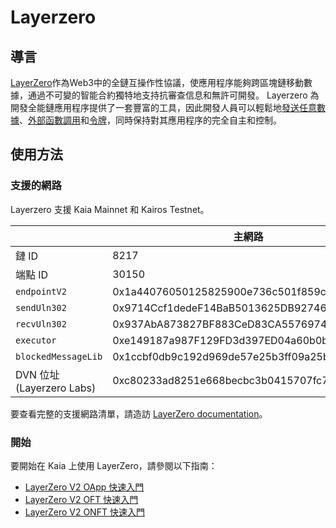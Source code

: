 # Layerzero

## 導言<a id="introduction"></a>

[LayerZero](https://docs.layerzero.network/v2)作為Web3中的全鏈互操作性協議，使應用程序能夠跨區塊鏈移動數據，通過不可變的智能合約獨特地支持抗審查信息和無許可開發。 Layerzero 為開發全能鏈應用程序提供了一套豐富的工具，因此開發人員可以輕鬆地[發送任意數據](https://docs.layerzero.network/v2/home/protocol/contract-standards#oapp)、[外部函數調用](https://docs.layerzero.network/v2/developers/evm/oapp/message-design-patterns)和[令牌](https://docs.layerzero.network/v2/home/protocol/contract-standards#oft)，同時保持對其應用程序的完全自主和控制。

## 使用方法<a id="usage"></a>

### 支援的網路

Layerzero 支援 Kaia Mainnet 和 Kairos Testnet。

|                                            | 主網路                                        | 啟示錄                                        |
| ------------------------------------------ | ------------------------------------------ | ------------------------------------------ |
| 鏈 ID                                       | 8217                                       | 1001                                       |
| 端點 ID                                      | 30150                                      | 40150                                      |
| `endpointV2`                               | 0x1a44076050125825900e736c501f859c50fE728c | 0x6EDCE65403992e310A62460808c4b910D972f10f |
| `sendUln302`                               | 0x9714Ccf1dedeF14BaB5013625DB92746C1358cb4 | 0x6bd925aA58325fba65Ea7d4412DDB2E5D2D9427d |
| `recvUln302`                               | 0x937AbA873827BF883CeD83CA557697427eAA46Ee | 0xFc4eA96c3de3Ba60516976390fA4E945a0b8817B |
| `executor`                                 | 0xe149187a987F129FD3d397ED04a60b0b89D1669f | 0xddF3266fEAa899ACcf805F4379E5137144cb0A7D |
| `blockedMessageLib`                        | 0x1ccbf0db9c192d969de57e25b3ff09a25bb1d862 | 0xAe0549FeF1B77d2D187C867Ad9a5432A9e8381C9 |
| DVN 位址 (Layerzero Labs) | 0xc80233ad8251e668becbc3b0415707fc7075501e | 0xe4fe9782b809b7d66f0dcd10157275d2c4e4898d |

要查看完整的支援網路清單，請造訪 [LayerZero documentation](https://docs.layerzero.network/v2/deployments/chains/klaytn)。

### 開始

要開始在 Kaia 上使用 LayerZero，請參閱以下指南：

- [LayerZero V2 OApp 快速入門](https://docs.layerzero.network/v2/developers/evm/oapp/overview)
- [LayerZero V2 OFT 快速入門](https://docs.layerzero.network/v2/developers/evm/oft/quickstart)
- [LayerZero V2 ONFT 快速入門](https://docs.layerzero.network/v2/developers/evm/onft/quickstart)
